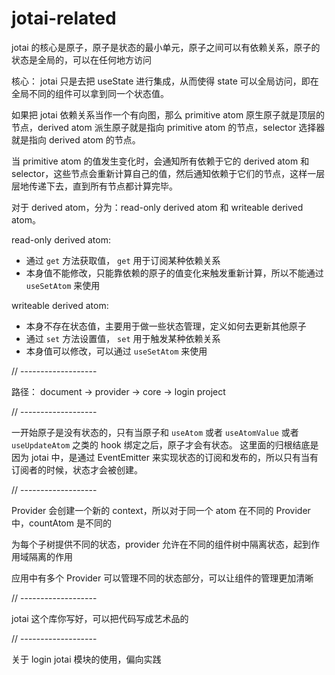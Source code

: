 # jotai-related

jotai 的核心是原子，原子是状态的最小单元，原子之间可以有依赖关系，原子的状态是全局的，可以在任何地方访问

核心： jotai 只是去把 useState 进行集成，从而使得 state 可以全局访问，即在全局不同的组件可以拿到同一个状态值。

如果把 jotai 依赖关系当作一个有向图，那么 primitive atom 原生原子就是顶层的节点，derived atom 派生原子就是指向 primitive atom 的节点，selector 选择器就是指向 derived atom 的节点。

当 primitive atom 的值发生变化时，会通知所有依赖于它的 derived atom 和 selector，这些节点会重新计算自己的值，然后通知依赖于它们的节点，这样一层层地传递下去，直到所有节点都计算完毕。

对于 derived atom，分为：read-only derived atom 和 writeable derived atom。

read-only derived atom:
 - 通过 `get` 方法获取值， `get` 用于订阅某种依赖关系
 - 本身值不能修改，只能靠依赖的原子的值变化来触发重新计算，所以不能通过 `useSetAtom` 来使用

writeable derived atom:
- 本身不存在状态值，主要用于做一些状态管理，定义如何去更新其他原子
- 通过 `set` 方法设置值， `set` 用于触发某种依赖关系
- 本身值可以修改，可以通过 `useSetAtom` 来使用

// -------------------

路径：
document -> provider -> core -> login project


// -------------------

一开始原子是没有状态的，只有当原子和 `useAtom` 或者 `useAtomValue` 或者 `useUpdateAtom` 之类的 hook 绑定之后，原子才会有状态。
这里面的归根结底是因为 jotai 中，是通过 EventEmitter 来实现状态的订阅和发布的，所以只有当有订阅者的时候，状态才会被创建。


// -------------------

Provider 会创建一个新的 context，所以对于同一个 atom 在不同的 Provider 中，countAtom 是不同的

为每个子树提供不同的状态，provider 允许在不同的组件树中隔离状态，起到作用域隔离的作用

应用中有多个 Provider 可以管理不同的状态部分，可以让组件的管理更加清晰


// -------------------

jotai 这个库你写好，可以把代码写成艺术品的


// -------------------

关于 login jotai 模块的使用，偏向实践

